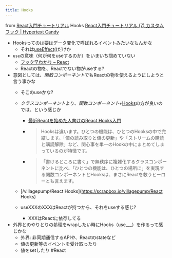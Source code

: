 ```yaml
---
title: Hooks
---
```


from [React入門チュートリアル](React%E5%85%A5%E9%96%80%E3%83%81%E3%83%A5%E3%83%BC%E3%83%88%E3%83%AA%E3%82%A2%E3%83%AB.md)
Hooks
[React入門チュートリアル (7) カスタムフック | Hypertext Candy](https://www.hypertextcandy.com/react-tutorial-07-custom-hook)

* Hooksってのは要はデータ変化で呼ばれるイベントみたいなもんかな
  * それは[useEffect()](useEffect%28%29.md)だけか
* `use`の意味（何が何をuseするのか）をいまいち掴めていない
  * [フック早わかり – React](https://ja.reactjs.org/docs/hooks-overview.html)
  * Reactの物を、Reactでない物がuseする?
* 意図としては、*関数コンポーネント*でもReactの物を使えるようにしようと言う事かな
  * そこのuseかな?
  * *クラスコンポーネント*より、*関数コンポーネント*+[Hooks](Hooks.md)の方が良いのでは、という感じか
    * [最近Reactを始めた人向けのReact Hooks入門](https://sbfl.net/blog/2019/11/12/react-hooks-introduction/)
    * 
       > 
       > Hooksは違います。ひとつの機能は、ひとつのHooksの中で完結します。「値の読み取りと値の更新」や「ストリームの購読と購読解除」など、関心事を単一のHookの中にまとめてしまっているのが特徴です。
    
    * 
       > 
       > 「書けるところに書く」で無秩序に複雑化するクラスコンポーネントに比べ、「ひとつの機能は、ひとつの場所に」を実現する関数コンポーネントとHooksは、まさにReactを救うヒーローとも言えます。
  
  * \[/villagepump/React Hooks\](https://scrapbox.io/villagepump/React Hooks)
  * useXXXのXXXはReactが持つから、それをuseする感じ?
    * XXXはReactに依存してる
* 外界とのやりとりの処理をwrapしたい時にHooks（use\_\_\_）を作るって感じかな
  * 外界: 非同期通信するAPIや、Reactのstateなど
  * 値の更新等のイベントを受け取ったり
  * 値をsetしたり
    \#React
